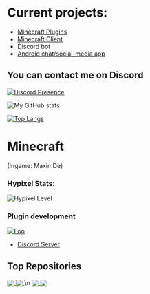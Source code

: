 # Current projects:
- [Minecraft Plugins](https://www.spigotmc.org/resources/authors/1620695/)
- [Minecraft Client](https://discord.gg/ktuyvY2mam)
- Discord bot
- [Android chat/social-media app](https://discord.gg/DnVDBPNydT)

## You can contact me on Discord
[![Discord Presence](https://lanyard.cnrad.dev/api/759334613335670805)](https://discord.com/users/759334613335670805)

![My GitHub stats](https://github-readme-stats.vercel.app/api?username=JavaDevMC&theme=radical&show_icons=true&layout=compact&hide=contribs,prs)

[![Top Langs](https://github-readme-stats.vercel.app/api/top-langs/?username=JavaDevMC&layout=compact&theme=radical&show_icons=true)](https://github.com/anuraghazra/github-readme-stats)


# Minecraft
(Ingame: MaximDe)

### Hypixel Stats:
![Hypixel Level](https://hypixel.paniek.de/signature/6d01fd6b43ec4294b4f700dd3c330648/general-tooltip)

### Plugin development
[![Foo](https://media.discordapp.net/attachments/895012337982001153/1042453946599473222/sasdasdasd.png)](https://www.spigotmc.org/resources/authors/1620695/)

- [Discord Server](https://discord.gg/gbqF32Qsv2)

## Top Repositories



<a href="https://github.com/JavaDevMC/SimpleLobby">
  <img align="center" src="https://denvercoder1-github-readme-stats.vercel.app/api/pin/?username=JavaDevMC&repo=SimpleLobby&theme=react&bg_color=1F222E&title_color=F85D7F&hide_border=true&icon_color=F8D866&show_icons=true" />
</a>
<a href="https://github.com/JavaDevMC/Advanced-IP-Logger">
  <img align="center" src="https://denvercoder1-github-readme-stats.vercel.app/api/pin/?username=JavaDevMC&repo=Advanced-IP-Logger&theme=react&bg_color=1F222E&title_color=F85D7F&hide_border=true&icon_color=F8D866&show_icons=true" />
</a>
\n
<a href="https://github.com/JavaDevMC/RandomMOTD">
  <img align="center" src="https://denvercoder1-github-readme-stats.vercel.app/api/pin/?username=JavaDevMC&repo=RandomMOTD&theme=react&bg_color=1F222E&title_color=F85D7F&hide_border=true&icon_color=F8D866&show_icons=true" />
</a>
<a href="https://github.com/JavaDevMC/SimpleMobRide">
  <img align="center" src="https://denvercoder1-github-readme-stats.vercel.app/api/pin/?username=JavaDevMC&repo=SimpleMobRide&theme=react&bg_color=1F222E&title_color=F85D7F&hide_border=true&icon_color=F8D866&show_icons=true" />
</a>

